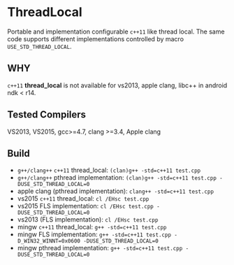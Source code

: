 # ThreadLocal
Portable and implementation configurable `c++11` like thread local. The same code supports different implementations controlled by macro `USE_STD_THREAD_LOCAL`.

## WHY
`c++11` **thread_local** is not available for vs2013, apple clang, libc++ in android ndk < r14.

## Tested Compilers
VS2013, VS2015, gcc>=4.7, clang >=3.4, Apple clang

## Build

- `g++/clang++` `c++11` thread_local: `(clan)g++ -std=c++11 test.cpp`
- `g++/clang++` pthread implementation: `(clan)g++ -std=c++11 test.cpp -DUSE_STD_THREAD_LOCAL=0`
- apple clang (pthread implementation): `clang++ -std=c++11 test.cpp`
- vs2015 `c++11` thread_local: `cl /EHsc test.cpp`
- vs2015 FLS implementation: `cl /EHsc test.cpp -DUSE_STD_THREAD_LOCAL=0`
- vs2013 (FLS implementation): `cl /EHsc test.cpp`
- mingw `c++11` thread_local: `g++ -std=c++11 test.cpp`
- mingw FLS implementation: `g++ -std=c++11 test.cpp -D_WIN32_WINNT=0x0600 -DUSE_STD_THREAD_LOCAL=0`
- mingw pthread implementation: `g++ -std=c++11 test.cpp -DUSE_STD_THREAD_LOCAL=0`
